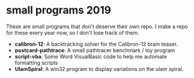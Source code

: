 # small programs 2019

These are small programs that don't deserve their own repo. I make
a repo for these every year now, so I don't lose track of them.

- __calibron-12__: A backtracking solver for the Calibron-12 brain teaser.
- __postcard-pathtrace__: A small pathtracer benchmark / toy program
- __script-vba__: Some Word VisualBasic code to help me automate formatting scripts
- __UlamSpiral__: A win32 program to display variations on the ulam spiral.
